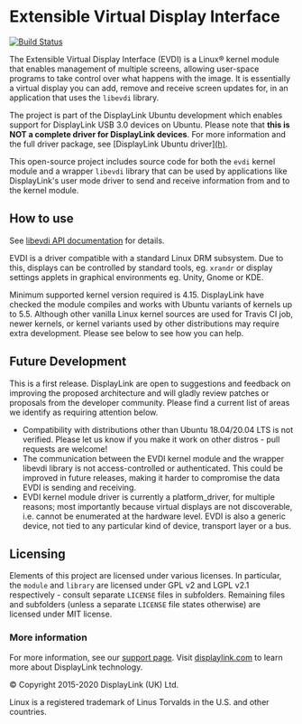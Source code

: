 # Extensible Virtual Display Interface

[![Build Status](https://travis-ci.org/DisplayLink/evdi.svg?branch=devel)](https://travis-ci.org/DisplayLink/evdi)

The Extensible Virtual Display Interface (EVDI) is a Linux&reg; kernel module that enables management of multiple screens, allowing user-space programs to take control over what happens with the image. It is essentially a virtual display you can add, remove and receive screen updates for, in an application that uses the `libevdi` library.

The project is part of the DisplayLink Ubuntu development which enables support for DisplayLink USB 3.0 devices on Ubuntu. Please note that **this is NOT a complete driver for DisplayLink devices**. For more information and the full driver package, see [DisplayLink Ubuntu driver][(h)](https://www.synaptics.com/products/displaylink-graphics/downloads/ubuntu).

This open-source project includes source code for both the `evdi` kernel module and a wrapper `libevdi` library that can be used by applications like DisplayLink's user mode driver to send and receive information from and to the kernel module.

## How to use

See [libevdi API documentation](https://displaylink.github.io/evdi) for details.

EVDI is a driver compatible with a standard Linux DRM subsystem. Due to this, displays can be controlled by standard tools, eg. `xrandr` or display settings applets in graphical environments eg. Unity, Gnome or KDE.

Minimum supported kernel version required is 4.15. DisplayLink have checked the module compiles and works with Ubuntu variants of kernels up to 5.5. Although other vanilla Linux kernel sources are used for Travis CI job, newer kernels, or kernel variants used by other distributions may require extra development. Please see below to see how you can help.

## Future Development

This is a first release. DisplayLink are open to suggestions and feedback on improving the proposed architecture and will gladly review patches or proposals from the developer community. Please find a current list of areas we identify as requiring attention below.

- Compatibility with distributions other than Ubuntu 18.04/20.04 LTS is not verified. Please let us know if you make it work on other distros - pull requests are welcome!
- The communication between the EVDI kernel module and the wrapper libevdi library is not access-controlled or authenticated. This could be improved in future releases, making it harder to compromise the data EVDI is sending and receiving.
- EVDI kernel module driver is currently a platform_driver, for multiple reasons; most importantly because virtual displays are not discoverable, i.e. cannot be enumerated at the hardware level. EVDI is also a generic device, not tied to any particular kind of device, transport layer or a bus.

## Licensing

Elements of this project are licensed under various licenses. In particular, the `module` and `library` are licensed
under GPL v2 and LGPL v2.1 respectively - consult separate `LICENSE` files in subfolders. Remaining files and subfolders (unless
a separate `LICENSE` file states otherwise) are licensed under MIT license.

### More information

For more information, see our [support page](http://support.displaylink.com). Visit [displaylink.com](http://displaylink.com) to learn more about DisplayLink technology.

&copy; Copyright 2015-2020 DisplayLink (UK) Ltd.

Linux is a registered trademark of Linus Torvalds in the U.S. and other countries.

